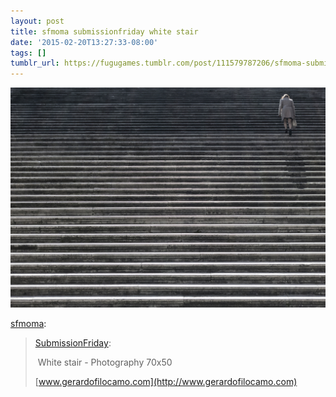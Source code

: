 ```yaml
---
layout: post
title: sfmoma submissionfriday white stair
date: '2015-02-20T13:27:33-08:00'
tags: []
tumblr_url: https://fugugames.tumblr.com/post/111579787206/sfmoma-submissionfriday-white-stair
---
```

 ![](/tumblr_files/tumblr_nk1gee4XTu1r064gzo1_1280.jpg)  

[sfmoma](http://sfmoma.tumblr.com/post/111577841528/submissionfriday-white-stair-photography):

> [SubmissionFriday](http://sfmoma.tumblr.com/submit):&nbsp;
> 
> &nbsp;White stair - Photography 70x50
> 
> [www.gerardofilocamo.com](http://www.gerardofilocamo.com)

